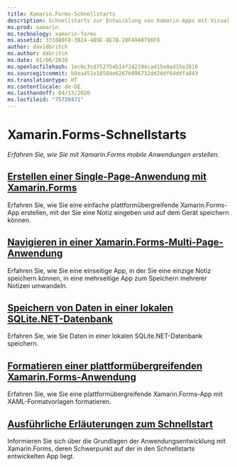 ```yaml
---
title: Xamarin.Forms-Schnellstarts
description: Schnellstarts zur Entwicklung von Xamarin-Apps mit Visual Studio und Visual Studio für Mac.
ms.prod: xamarin
ms.technology: xamarin-forms
ms.assetid: 3318B8F8-3B24-489E-8E7B-28FA948796F8
author: davidbritch
ms.author: dabritch
ms.date: 01/06/2020
ms.openlocfilehash: 1ec6c3cd752754b14f242194cad15e0ad15e2816
ms.sourcegitcommit: b0ea451e18504e6267b896732dd26df64ddfa843
ms.translationtype: HT
ms.contentlocale: de-DE
ms.lasthandoff: 04/13/2020
ms.locfileid: "75720471"
---
```

# <a name="xamarinforms-quickstarts"></a>Xamarin.Forms-Schnellstarts

_Erfahren Sie, wie Sie mit Xamarin.Forms mobile Anwendungen erstellen._

## <a name="create-a-single-page-xamarinforms-application"></a>[Erstellen einer Single-Page-Anwendung mit Xamarin.Forms](single-page.md)

Erfahren Sie, wie Sie eine einfache plattformübergreifende Xamarin.Forms-App erstellen, mit der Sie eine Notiz eingeben und auf dem Gerät speichern können.

## <a name="perform-navigation-in-a-multi-page-xamarinforms-application"></a>[Navigieren in einer Xamarin.Forms-Multi-Page-Anwendung](multi-page.md)

Erfahren Sie, wie Sie eine einseitige App, in der Sie eine einzige Notiz speichern können, in eine mehrseitige App zum Speichern mehrerer Notizen umwandeln.

## <a name="store-data-in-a-local-sqlitenet-database"></a>[Speichern von Daten in einer lokalen SQLite.NET-Datenbank](database.md)

Erfahren Sie, wie Sie Daten in einer lokalen SQLite.NET-Datenbank speichern.

## <a name="style-a-cross-platform-xamarinforms-application"></a>[Formatieren einer plattformübergreifenden Xamarin.Forms-Anwendung](styling.md)

Erfahren Sie, wie Sie eine plattformübergreifende Xamarin.Forms-App mit XAML-Formatvorlagen formatieren.

## <a name="quickstart-deep-dive"></a>[Ausführliche Erläuterungen zum Schnellstart](deepdive.md)

Informieren Sie sich über die Grundlagen der Anwendungsentwicklung mit Xamarin.Forms, deren Schwerpunkt auf der in den Schnellstarts entwickelten App liegt.
